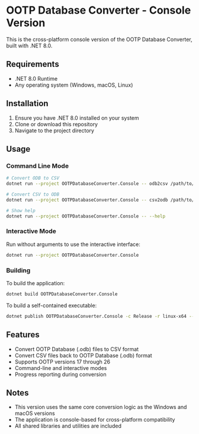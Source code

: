 # OOTP Database Converter - Console Version

This is the cross-platform console version of the OOTP Database Converter, built with .NET 8.0.

## Requirements

- .NET 8.0 Runtime
- Any operating system (Windows, macOS, Linux)

## Installation

1. Ensure you have .NET 8.0 installed on your system
2. Clone or download this repository
3. Navigate to the project directory

## Usage

### Command Line Mode

```bash
# Convert ODB to CSV
dotnet run --project OOTPDatabaseConverter.Console -- odb2csv /path/to/database.odb

# Convert CSV to ODB
dotnet run --project OOTPDatabaseConverter.Console -- csv2odb /path/to/data.csv /output/directory

# Show help
dotnet run --project OOTPDatabaseConverter.Console -- --help
```

### Interactive Mode

Run without arguments to use the interactive interface:

```bash
dotnet run --project OOTPDatabaseConverter.Console
```

### Building

To build the application:

```bash
dotnet build OOTPDatabaseConverter.Console
```

To build a self-contained executable:

```bash
dotnet publish OOTPDatabaseConverter.Console -c Release -r linux-x64 --self-contained
```

## Features

- Convert OOTP Database (.odb) files to CSV format
- Convert CSV files back to OOTP Database (.odb) format
- Supports OOTP versions 17 through 26
- Command-line and interactive modes
- Progress reporting during conversion

## Notes

- This version uses the same core conversion logic as the Windows and macOS versions
- The application is console-based for cross-platform compatibility
- All shared libraries and utilities are included 